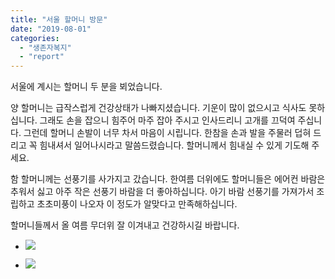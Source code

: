 ```yaml
---
title: "서울 할머니 방문"
date: "2019-08-01"
categories: 
  - "생존자복지"
  - "report"
---
```


서울에 계시는 할머니 두 분을 뵈었습니다.

양 할머니는 급작스럽게 건강상태가 나빠지셨습니다. 기운이 많이 없으시고 식사도 못하십니다. 그래도 손을 잡으니 힘주어 마주 잡아 주시고 인사드리니 고개를 끄덕여 주십니다. 그런데 할머니 손발이 너무 차서 마음이 시립니다. 한참을 손과 발을 주물러 덥혀 드리고 꼭 힘내셔서 일어나시라고 말씀드렸습니다. 할머니께서 힘내실 수 있게 기도해 주세요.

함 할머니께는 선풍기를 사가지고 갔습니다. 한여름 더위에도 할머니들은 에어컨 바람은 추워서 싫고 아주 작은 선풍기 바람을 더 좋아하십니다. 아기 바람 선풍기를 가져가서 조립하고 초초미풍이 나오자 이 정도가 알맞다고 만족해하십니다.

할머니들께서 올 여름 무더위 잘 이겨내고 건강하시길 바랍니다.

- ![](https://womenandwar.net/kr/wp-content/uploads/2019/08/photo_2019-08-01_17-23-30-1024x768.jpg)
    
- ![](https://womenandwar.net/kr/wp-content/uploads/2019/08/photo_2019-08-01_17-23-53-768x1024.jpg)
